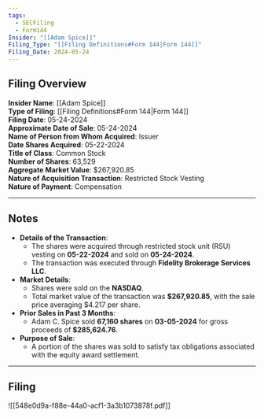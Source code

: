 ```yaml
---
tags:
  - SECFiling
  - Form144
Insider: "[[Adam Spice]]"
Filing_Type: "[[Filing Definitions#Form 144|Form 144]]"
Filing_Date: 2024-05-24  
---
```

## Filing Overview

**Insider Name**: [[Adam Spice]]  
**Type of Filing**: [[Filing Definitions#Form 144|Form 144]]  
**Filing Date**: 05-24-2024  
**Approximate Date of Sale**: 05-24-2024  
**Name of Person from Whom Acquired**: Issuer  
**Date Shares Acquired**: 05-22-2024  
**Title of Class**: Common Stock  
**Number of Shares**: 63,529  
**Aggregate Market Value**: $267,920.85  
**Nature of Acquisition Transaction**: Restricted Stock Vesting  
**Nature of Payment**: Compensation

----
## Notes

- **Details of the Transaction**:
    - The shares were acquired through restricted stock unit (RSU) vesting on **05-22-2024** and sold on **05-24-2024**.
    - The transaction was executed through **Fidelity Brokerage Services LLC**.
- **Market Details**:
    - Shares were sold on the **NASDAQ**.
    - Total market value of the transaction was **$267,920.85**, with the sale price averaging $4.217 per share.
- **Prior Sales in Past 3 Months**:
    - Adam C. Spice sold **67,160 shares** on **03-05-2024** for gross proceeds of **$285,624.76**.
- **Purpose of Sale**:
    - A portion of the shares was sold to satisfy tax obligations associated with the equity award settlement.

----
## Filing

![[548e0d9a-f88e-44a0-acf1-3a3b1073878f.pdf]]
